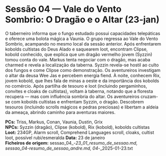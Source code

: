 # Sessão 04 — Vale do Vento Sombrio: O Dragão e o Altar (23-jan)

O taberneiro informa que o fungo estudado possui capacidades telepáticas e oferece uma bolota mágica a Vaunia. O grupo regressa ao Vale do Vento Sombrio, acampando no mesmo local da sessão anterior. Após enfrentarem kobolds cultistas do Deus Alado e saquearem loot, encontram Clipse, kobold conhecido, que explica que um dragão vermelho jovem (Syzzin) tomou conta do vale. Markus tenta negociar com o dragão, mas acaba charmed e revela a localização da taberna. Syzzin revela-se hostil ao culto dos fungos e come Clipse como demonstração. Os aventureiros investigam o altar da deusa Wee Jas e percebem energia fiend. À noite, conhecem Rix, jovem kobold, que lhes fala de minas a oeste e da importância dos kobolds no comércio. Após partilha de tesouro e loot (incluindo pergaminhos, convites e cloaks de cultistas), voltam à taberna, notando que a floresta recupera — mas com influência sombria do altar.
Os aventureiros cruzam-se com kobolds cultistas e enfrentam Syzzin, o dragão. Descobrem tesouros (incluindo scrolls mágicos e pedras preciosas) e libertam a aldeia da ameaça, abrindo caminho para aventuras maiores.  

**PCs:** Triss, Markus, Conan, Vaunia, Dustin, Grix  
**NPCs:** Syzzin (dragão), Clipse (kobold), Rix (kobold), kobolds cultistas  
**Loot:** 234GP, Alarm scroll, Comprehend Languages scroll, cloaks, cultist loot, possível rubi/esmeralda
**Data:** 23 de janeiro  
**Ficheiros de origem:** sessao_04_-_23_01_resumo_de_sessao.md, sessao_04_-_resumo_de_sessao_andre.md, 04_-_2025-01-23.txt  
